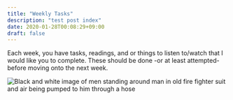 ```yaml
---
title: "Weekly Tasks"
description: "test post index"
date: 2020-01-28T00:08:29+09:00
draft: false
---
```


Each week, you have tasks, readings, and or things to listen to/watch that I would like you to complete. These should be done -or at least attempted- before moving onto the next week.

![Black and white image of men standing around man in old fire fighter suit and air being pumped to him through a hose](https://c1.staticflickr.com/3/2197/2163099221_eb9ab72268.jpg)
